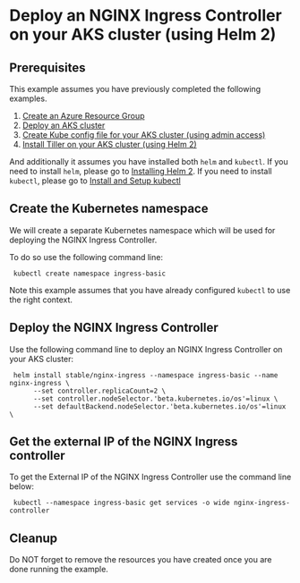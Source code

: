 
# Deploy an NGINX Ingress Controller on your AKS cluster (using Helm 2)

## Prerequisites

This example assumes you have previously completed the following examples.

1. [Create an Azure Resource Group](../resourcegroup-create/README.md)
1. [Deploy an AKS cluster](../aks-create/README.md)
1. [Create Kube config file for your AKS cluster (using admin access)](../aks-create-kube-config/README.md)
1. [Install Tiller on your AKS cluster (using Helm 2)](../aks-install-tiller/README.md)

And additionally it assumes you have installed both `helm` and `kubectl`. If you
need to install `helm`, please go to [Installing Helm 2](https://v2.helm.sh/docs/using_helm/#installing-helm).
If you need to install `kubectl`, please go to [Install and Setup kubectl](https://kubernetes.io/docs/tasks/tools/install-kubectl/)

## Create the Kubernetes namespace

We will create a separate Kubernetes namespace which will be used for deploying
the NGINX Ingress Controller.

To do so use the following command line:

```shell
 kubectl create namespace ingress-basic
```

Note this example assumes that you have already configured `kubectl` to use the
right context.

## Deploy the NGINX Ingress Controller

Use the following command line to deploy an NGINX Ingress Controller on your AKS
cluster:

```shell
 helm install stable/nginx-ingress --namespace ingress-basic --name nginx-ingress \
      --set controller.replicaCount=2 \
      --set controller.nodeSelector.'beta.kubernetes.io/os'=linux \
      --set defaultBackend.nodeSelector.'beta.kubernetes.io/os'=linux \
```

## Get the external IP of the NGINX Ingress controller

To get the External IP of the NGINX Ingress Controller use the command line below:

```shell
 kubectl --namespace ingress-basic get services -o wide nginx-ingress-controller
```

## Cleanup

Do NOT forget to remove the resources you have created once you are done running
the example.
